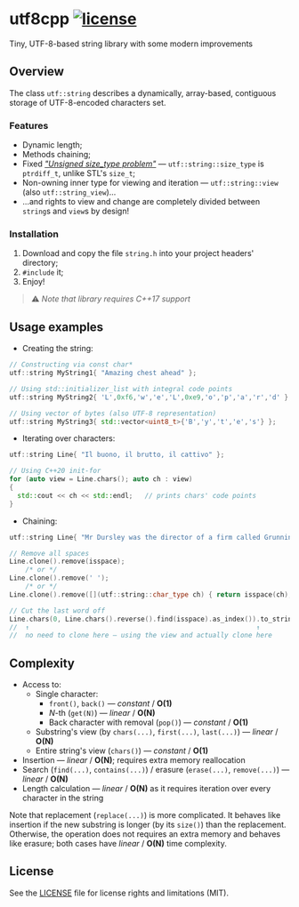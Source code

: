 # utf8cpp [![license](https://img.shields.io/badge/license-MIT-blue)](LICENSE.md)

Tiny, UTF-8-based string library with some modern improvements

## Overview
The class `utf::string` describes a dynamically, array-based, contiguous storage of UTF-8-encoded characters set.

### Features
* Dynamic length;
* Methods chaining;
* Fixed [*"Unsigned size_type problem"*](http://www.open-std.org/jtc1/sc22/wg21/docs/papers/2019/p1227r1.html#motivation "What is this") — `utf::string::size_type` is `ptrdiff_t`, unlike STL's `size_t`;
* Non-owning inner type for viewing and iteration — `utf::string::view` (also `utf::string_view`)...
* ...and rights to view and change are completely divided between `string`s and `view`s by design!

### Installation
1. Download and copy the file `string.h` into your project headers' directory;
2. `#include` it;
3. Enjoy!

> ⚠️ *Note that library requires C++17 support*

## Usage examples
* Creating the string:
```C++
// Constructing via const char*
utf::string MyString1{ "Amazing chest ahead" };

// Using std::initializer_list with integral code points
utf::string MyString2{ 'L',0xf6,'w','e','L',0xe9,'o','p','a','r','d' };

// Using vector of bytes (also UTF-8 representation)
utf::string MyString3{ std::vector<uint8_t>{'B','y','t','e','s'} };
```
* Iterating over characters:
```C++
utf::string Line{ "Il buono, il brutto, il cattivo" };

// Using C++20 init-for
for (auto view = Line.chars(); auto ch : view)
{
  std::cout << ch << std::endl;   // prints chars' code points
}
```
* Chaining:
```C++
utf::string Line{ "Mr Dursley was the director of a firm called Grunnings" };

// Remove all spaces
Line.clone().remove(isspace);
    /* or */
Line.clone().remove(' ');
    /* or */
Line.clone().remove([](utf::string::char_type ch) { return isspace(ch); });

// Cut the last word off
Line.chars(0, Line.chars().reverse().find(isspace).as_index()).to_string();
//  ↑                                                         ↑
//  no need to clone here — using the view and actually clone here
```

## Complexity
* Access to:
  * Single character:
    * `front()`, `back()` — *constant* / **O(1)**
    * *N*-th (`get(N)`) — *linear* / **O(N)**
    * Back character with removal (`pop()`) — *constant* / **O(1)**
  * Substring's view (by `chars(...)`, `first(...)`, `last(...)`) — *linear* / **O(N)**
  * Entire string's view (`chars()`) — *constant* / **O(1)**
* Insertion — *linear* / **O(N)**; requires extra memory reallocation
* Search (`find(...)`, `contains(...)`) / erasure (`erase(...)`, `remove(...)`) — *linear* / **O(N)**
* Length calculation — *linear* / **O(N)** as it requires iteration over every character in the string

Note that replacement (`replace(...)`) is more complicated. It behaves like insertion if the new substring is longer (by its `size()`) than the replacement. Otherwise, the operation does not requires an extra memory and behaves like erasure; both cases have *linear* / **O(N)** time complexity.

## License
See the [LICENSE](LICENSE.md) file for license rights and limitations (MIT).
